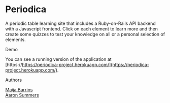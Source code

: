 # Periodica

A periodic table learning site that includes a Ruby-on-Rails API backend with a Javascript frontend. Click on each element to learn more and then create some quizzes to test your knowledge on all or a personal selection of elements.


Demo

You can see a running version of the application at [https://https://periodica-project.herokuapp.com/](https://periodica-project.herokuapp.com/).


Authors

[Maija Barrins](https://github.com/mbarrins)   
[Aaron Summers](https://github.com/aaron-summers) 
